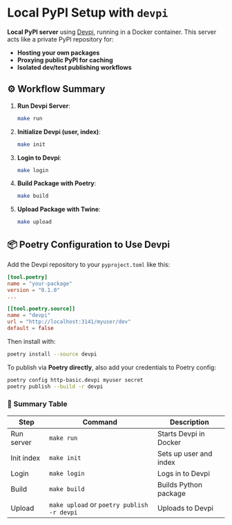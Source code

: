 # Local PyPI Setup with `devpi`

 **Local PyPI server** using [Devpi](https://github.com/devpi/devpi), running in a Docker container. This server acts like a private PyPI repository for:

* **Hosting your own packages**
* **Proxying public PyPI for caching**
* **Isolated dev/test publishing workflows**

## ⚙️ Workflow Summary

1. **Run Devpi Server**:

   ```bash
   make run
   ```

2. **Initialize Devpi (user, index)**:

   ```bash
   make init
   ```

3. **Login to Devpi**:

   ```bash
   make login
   ```

4. **Build Package with Poetry**:

   ```bash
   make build
   ```

5. **Upload Package with Twine**:

   ```bash
   make upload
   ```

## 📦 Poetry Configuration to Use Devpi

Add the Devpi repository to your `pyproject.toml` like this:

```toml
[tool.poetry]
name = "your-package"
version = "0.1.0"
...

[[tool.poetry.source]]
name = "devpi"
url = "http://localhost:3141/myuser/dev"
default = false
```

Then install with:

```bash
poetry install --source devpi
```

To publish via **Poetry directly**, also add your credentials to Poetry config:

```bash
poetry config http-basic.devpi myuser secret
poetry publish --build -r devpi
```


### 🔁 Summary Table

| Step       | Command                                    | Description            |
| ---------- | ------------------------------------------ | ---------------------- |
| Run server | `make run`                                 | Starts Devpi in Docker |
| Init index | `make init`                                | Sets up user and index |
| Login      | `make login`                               | Logs in to Devpi       |
| Build      | `make build`                               | Builds Python package  |
| Upload     | `make upload` or `poetry publish -r devpi` | Uploads to Devpi       |
